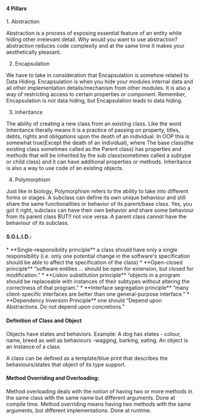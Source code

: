 <h4>4 Pillars</h4>
1.	Abstraction

   Abstraction is a process of exposing essential feature of an entity
while hiding other irrelevant detail. Why would you want to use abstraction?
abstraction reduces code complexity and at the same time it makes your aesthetically 
pleasant.

2.	Encapsulation

   We have to take in consideration that Encapsulation is somehow related to Data Hiding.
Encapsulation is when you hide your modules internal data and all other implementation 
details/mechanism from other modules. It is also a way of restricting access to certain 
properties or component. 
Remember, Encapsulation is not data hiding, but Encapsulation leads to data hiding.

3.	Inheritance

   The ability of creating a new class from an existing class.
Like the word Inheritance literally means it is a practice of passing on property, titles, 
debts, rights and obligations upon the death of an individual. In OOP this is somewhat 
true(Except the death of an individual), where The base class(the existing class sometimes 
called as the Parent class) has properties and methods that will be inherited by the sub 
class(sometimes called a subtype or child class) and it can have additional properties or
methods.
Inheritance is also a way to use code of an existing objects.

4.	Polymorphism

   Just like in biology, Polymorphism refers to the ability to take into different forms or stages. 
A subclass can define its own unique behaviour and still share the same functionalities or behavior 
of its parent/base class. Yes, you got it right, subclass can have their own behavior and share 
some behaviour from its parent class BUT!! not vice versa.
A parent class cannot have the behaviour of its subclass.

<h4>S.O.L.I.D.:</h4>
* **Single-responsibility principle**
a class should have only a single responsibility (i.e. only one potential change in the software's 
    specification should be able to affect the specification of the class)
* **Open-closed principle**
“software entities … should be open for extension, but closed for modification.”
* **Liskov substitution principle**
“objects in a program should be replaceable with instances of their subtypes without altering the 
    correctness of that program.”
* **Interface segregation principle**
“many client-specific interfaces are better than one general-purpose interface.”
* **Dependency Inversion Principle**
one should “Depend upon Abstractions. Do not depend upon concretions.”


<h4>Definition of Class and Object</h4>
Objects have states and behaviors. Example: A dog has states - colour, name, breed as well as behaviours -wagging, 
barking, eating. An object is an instance of a class. 

A class can be defined as a template/blue print that describes the behaviours/states that object of its type support.

<h4>Method Overriding and Overloading:</h4>
Method overloading deals with the notion of having two or more methods in the same class with the same name but 
different arguments. Done at compile time.
Method overriding means having two methods with the same arguments, but different implementations. Done at runtime.

